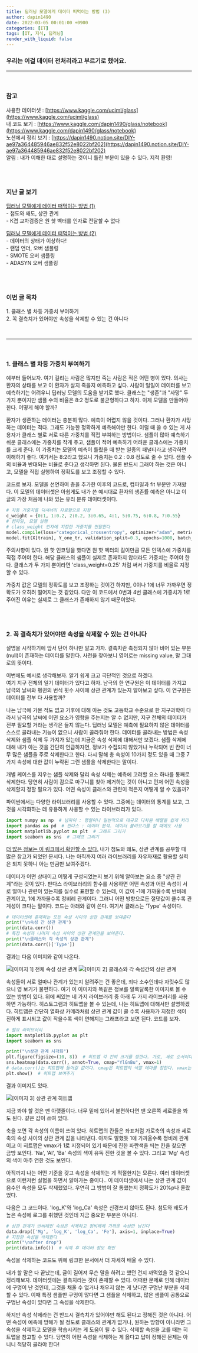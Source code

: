 ```yaml
---
title: 딥러닝 모델에게 데이터 떠먹이는 방법 (3)
author: dapin1490
date: 2022-03-05 00:01:00 +0900
categories: [IT]
tags: [IT, 지식, 딥러닝]
render_with_liquid: false
---
```


### 우리는 이걸 데이터 전처리라고 부르기로 했어요.

-----
  
<br>
  
### 참고
사용한 데이터셋 : [https://www.kaggle.com/uciml/glass](https://www.kaggle.com/uciml/glass)   
내 코드 보기 : [https://www.kaggle.com/dapin1490/glass/notebook](https://www.kaggle.com/dapin1490/glass/notebook)   
노션에서 정리 보기 : [https://dapin1490.notion.site/DIY-ae97a364485946ae832f52e8022bf202](https://dapin1490.notion.site/DIY-ae97a364485946ae832f52e8022bf202)   
알림 : 내가 이해한 대로 설명하는 것이니 틀린 부분이 있을 수 있다. 지적 환영!   
  
<br><br>
  
### 지난 글 보기   
[딥러닝 모델에게 데이터 떠먹이는 방법 (1)](https://dapin1490.github.io/satinbower/posts/it-deeplearning-data-1/)   
\- 첨도와 왜도, 상관 관계   
\- K겹 교차검증은 원 핫 벡터를 인자로 전달할 수 없다   
   
[딥러닝 모델에게 데이터 떠먹이는 방법 (2)](https://dapin1490.github.io/satinbower/posts/it-deeplearning-data-2/)  
\- 데이터의 상태가 이상하다!   
\- 랜덤 언더, 오버 샘플링   
\- SMOTE 오버 샘플링   
\- ADASYN 오버 샘플링   
  
<br><br>
  
### 이번 글 목차   
<p>1. 클래스 별 차등 가중치 부여하기<br>
2. 꼭 결측치가 있어야만 속성을 삭제할 수 있는 건 아니다</p>  
  
<br>
  
-----
  
<br>
  
### 1. 클래스 별 차등 가중치 부여하기
예부터 들어보자. 여기 걸리는 사람은 많지만 죽는 사람은 적은 어떤 병이 있다. 의사는 환자의 상태를 보고 이 환자가 살지 죽을지 예측하고 싶다. 사람이 일일이 데이터를 보고 예측하기는 어려우니 딥러닝 모델의 도움을 받기로 했다. 클래스는 "생존"과 "사망" 두 가지 뿐이지만 샘플 수의 비율은 8:2 정도로 불균형하다고 하자. 이제 모델을 만들어야 한다. 어떻게 해야 할까?   
    
환자가 생존하는 데이터는 충분히 많다. 예측이 어렵지 않을 것이다. 그러나 환자가 사망하는 데이터는 적다. 그래도 가능한 정확하게 예측해야만 한다. 이럴 때 쓸 수 있는 게 사용자가 클래스 별로 서로 다른 가중치를 직접 부여하는 방법이다. 샘플이 많아 예측하기 쉬운 클래스에는 가중치를 작게 주고, 샘플이 적어 예측하기 어려운 클래스에는 가중치를 크게 준다. 이 가중치는 모델의 예측이 틀렸을 때 받는 일종의 패널티라고 생각하면 이해하기 좋다. 여기서는 8:2라고 했으니 가중치는 0.2 : 0.8 정도로 줄 수 있다. 샘플 수의 비율과 반대되는 비율로 준다고 생각하면 된다. 물론 반드시 그래야 하는 것은 아니고, 모델을 직접 실행하여 정확도를 보고 조정할 수 있다.  
  
코드로 보자. 모델을 선언하여 층을 추가한 이후의 코드로, 컴파일과 fit 부분만 가져왔다. 이 모델의 데이터셋은 아쉽게도 내가 쓴 예시대로 환자의 생존률 예측은 아니고 이 글의 가장 처음에 나와 있는 유리 분류 데이터셋이다.  
  
```py
# 차등 가중치를 딕셔너리 자료형으로 지정
c_weight = {0:1, 1:0.2, 2:0.2, 3:0.65, 4:1, 5:0.75, 6:0.8, 7:0.55}
# 컴파일, 모델 실행
# class_weight 인자에 지정한 가중치를 전달한다
model.compile(loss="categorical_crossentropy", optimizer="adam", metrics=['accuracy'])
model.fit(X[train], Y_one_tr, validation_split=0.3, epochs=1000, batch_size=60, verbose=1, class_weight=c_weight)
```  
  
주의사항이 있다. 원 핫 인코딩을 했다면 원 핫 벡터의 길이만큼 모든 인덱스에 가중치를 직접 주어야 한다. 해당 클래스의 샘플이 실제로 존재하지 않더라도 가중치는 주어야 한다. 클래스가 두 가지 뿐이라면 'class_weight=0.25' 처럼 써서 가중치를 비율로 지정할 수 있다.  
  
가중치 값은 모델의 정확도를 보고 조정하는 것이긴 하지만, 0이나 1에 너무 가까우면 정확도가 오히려 떨어지는 것 같았다. 다만 이 코드에서 0번과 4번 클래스에 가중치가 1로 주어진 이유는 실제로 그 클래스가 존재하지 않기 때문이었다.  
  
<br><br>
  
### 2. 꼭 결측치가 있어야만 속성을 삭제할 수 있는 건 아니다
설명을 시작하기에 앞서 단어 하나만 알고 가자. 결측치란 측정되지 않아 비어 있는 부분(null)이 존재하는 데이터를 말한다. 사전을 찾아보니 영어로는 missing value, 말 그대로의 뜻이다.  
  
이번에도 예시로 생각해보자. 알기 쉽게 크고 극단적인 것으로 하겠다.  
여기 지구 전체의 일기 데이터가 있다고 하자. 남극의 한 연구원은 이 데이터를 가지고 남극의 날씨와 펭귄의 번식 횟수 사이에 상관 관계가 있는지 알아보고 싶다. 이 연구원은 데이터를 전부 다 사용할까?  
  
나는 남극에 가본 적도 없고 기후에 대해 아는 것도 고등학교 수준으로 한 지구과학이 다라서 남극의 날씨에 어떤 요소가 영향을 주는지는 알 수 없지만, 지구 전체의 데이터가 전부 필요할 거라는 생각은 들지 않는다. 딥러닝 모델은 예측에 필요하지 않은 데이터를 스스로 골라내는 기능이 없으니 사람이 골라줘야 한다. 데이터를 골라내는 방법은 속성 삭제와 샘플 삭제 두 가지가 있는데 지금은 속성 삭제에 대해서만 보겠다. 샘플 삭제에 대해 내가 아는 것을 간단히 언급하자면, 정보가 수집되지 않았거나 누락되어 빈 칸이 너무 많은 샘플을 주로 삭제한다고 한다. 다시 말해 총 속성이 10가지 정도 있을 때 그중 7가지 속성에 대한 값이 누락된 그런 샘플을 삭제한다는 말이다.  
  
개별 케이스를 지우는 샘플 삭제와 달리 속성 삭제는 예측에 고려할 요소 하나를 통째로 삭제한다. 당연히 사람이 감으로 마구니를 찾아 제거하는 것이 아니고 먼저 어떤 속성을 삭제할지 정할 필요가 있다. 어떤 속성이 클래스와 관련이 적은지 어떻게 알 수 있을까?  
  
파이썬에서는 다양한 라이브러리를 사용할 수 있다. 그중에는 데이터의 통계를 보고, 그것을 시각화하는 데 유용하게 사용할 수 있는 라이브러리가 있다.  
  
```py
import numpy as np  # 넘파이 : 행렬이나 일반적으로 대규모 다차원 배열을 쉽게 처리 할 수 있도록 지원하는 파이썬의 라이브러리, 출처 위키백과
import pandas as pd  # 판다스 : 데이터 분석. 데이터 불러오기를 할 때에도 사용
import matplotlib.pyplot as plt  # 그래프 그리기
import seaborn as sns  # 그래프 그리기
```  
  
[더 많은 정보는 이 링크에서 확인할 수 있다.](https://wikidocs.net/book/4639) 내가 첨도와 왜도, 상관 관계를 공부할 때 많은 참고가 되었던 문서다. 나는 아직까지 여러 라이브러리를 자유자재로 활용할 실력은 되지 못하니 아는 만큼만 보여주겠다.  
  
데이터가 어떤 상태이고 어떻게 구성되었는지 보기 위해 알아보는 요소 중 "상관 관계"라는 것이 있다. 판다스 라이브러리의 함수를 사용하면 어떤 속성과 어떤 속성이 서로 얼마나 관련이 있는지를 실수로 표현할 수 있는데, 이 값이 -1에 가까울수록 반비례 관계이고, 1에 가까울수록 정비례 관계이다. 그러니 어떤 방향으로든 절댓값이 클수록 관계성이 크다는 말이다. 코드는 아래와 같이 쓴다. 여기서 클래스는 'Type' 속성이다.  
  
```py
# 데이터셋에 존재하는 모든 속성 사이의 상관 관계를 보여준다
print("\n속성 간 상관 관계")
print(data.corr())
# 특정 속성과 나머지 속성 사이의 상관 관계만을 보여준다.
print("\n클래스와 각 속성의 상관 관계")
print(data.corr()['Type'])
```  
  
결과는 다음 이미지와 같이 나온다.  
  
![[이미지 1] 전체 속성 상관 관계](/assets/img/categoty-it/220305-2-1-corr-all.png "[이미지 1] 전체 속성 상관 관계") ![[이미지 2] 클래스와 각 속성간의 상관 관계](/assets/img/categoty-it/220305-2-2-corr-class.png "[이미지 2] 클래스와 각 속성간의 상관 관계")  
  
속성들이 서로 얼마나 관계가 있는지 알려주는 건 좋은데, 죄다 소수인데다 자릿수도 많으니 영 보기가 불편하다. 여기 이 이미지와 똑같은 정보를 알록달록한 이미지로 볼 수 있는 방법이 있다. 위에 써있는 네 가지 라이브러리 중 아래 두 가지 라이브러리를 사용하면 가능하다. 히스토그램과 히트맵을 볼 수 있는데, 나는 히트맵에 대해서만 설명하겠다. 히트맵은 간단히 열화상 카메라처럼 상관 관계 값이 클 수록 사용자가 지정한 색이 진하게 표시되고 값이 작을수록 색이 연해지는 그래프라고 보면 된다. 코드를 보자.  
  
```py
# 필요 라이브러리
import matplotlib.pyplot as plt
import seaborn as sns

print("\n상관 관계 시각화")
plt.figure(figsize=(10, 8))  # 히트맵 각 칸의 크기를 정한다. 가로, 세로 순서이다.
sns.heatmap(data.corr(), annot=True, cmap="YlGnBu", vmax=1)
# data.corr()는 히트맵에 들어갈 값이다. cmap은 히트맵의 색깔 테마를 정한다. vmax는 색이 얼마에 가까워질수록 진해질지 그 최댓값을 정한다.
plt.show()  # 히트맵 보여주기
```  
  
결과 이미지도 있다.  
  
![[이미지 3] 상관 관계 히트맵](/assets/img/categoty-it/220305-2-3-heatmap.png "[이미지 3] 상관 관계 히트맵")  
  
지금 봐야 할 것은 맨 아랫줄이다. 너무 밑에 있어서 불편하다면 맨 오른쪽 세로줄을 봐도 된다. 같은 값이 쓰여 있다.  
  
축을 보면 각 속성의 이름이 쓰여 있다. 히트맵의 칸들은 좌표처럼 가로축의 속성과 세로축의 속성 사이의 상관 관계 값을 나타낸다. 아까도 말했듯 1에 가까울수록 정비례 관계이고 이 히트맵은 vmax가 1로 지정되어 있기 때문에 진한 파란색을 띄는 칸을 찾으면 금방 보인다. 'Na', 'Al', 'Ba' 속성의 색이 유독 진한 것을 볼 수 있다. 그리고 'Mg' 속성의 색이 아주 연한 것도 보인다.  
  
아직까지 나는 어떤 기준을 갖고 속성을 삭제하는 게 적절한지는 모른다. 여러 데이터셋으로 이런저런 실험을 하면서 알아가는 중이다.. 이 데이터셋에서 나는 상관 관계 값이 음수인 속성을 모두 삭제했었다. 우연히 그 방법이 잘 통했는지 정확도가 20%p나 올랐었다.  
  
다음은 그 코드이다. 'log_K'와 'log_Ca' 속성은 신경쓰지 않아도 된다. 첨도와 왜도가 높은 속성에 로그를 취했던 것인데 지금 중요한 부분은 아니다.  
  
```py
# 상관 관계가 반비례인 속성은 삭제하고 정비례에 가까운 속성만 남긴다
data.drop(['Mg', 'log_K', 'log_Ca', 'Fe'], axis=1, inplace=True)
# 지정한 속성을 삭제한다
print("\nafter drop")
print(data.info())  # 삭제 후 데이터 정보 확인
```  
   
속성을 삭제하는 코드도 위에 링크한 문서에서 더 자세히 배울 수 있다.  
  
내가 할 말은 다 끝났는데, 글이 길어져 무슨 말을 하려고 했던 건지 까먹었을 것 같으니 정리해보자. 데이터셋에는 결측치라는 것이 존재할 수 있다. 어떠한 문제로 인해 데이터에 구멍이 난 것인데, 그것을 채울 수 없거나 채우지 않는 게 낫다면 구멍난 부분을 삭제할 수 있다. 이때 특정 샘플만 구멍이 많다면 그 샘플을 삭제하고, 많은 샘플이 공통으로 구멍난 속성이 있다면 그 속성을 삭제한다.  
  
하지만 속성 삭제라는 건 반드시 결측치가 있어야만 해도 된다고 정해진 것은 아니다. 어떤 속성이 예측에 방해가 될 정도로 클래스와 관계가 없거나, 원하는 방향이 아니라면 그 속성을 삭제하고 모델을 학습시키는 게 도움이 될 수 있다. 삭제할 속성을 고를 때는 히트맵을 참고할 수 있다. 당연히 어떤 속성을 삭제하는 게 옳다고 답이 정해진 문제는 아니니 적당히 골라야 한다!   
